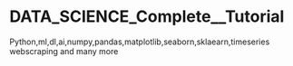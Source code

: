 # DATA_SCIENCE_Complete__Tutorial 
Python,ml,dl,ai,numpy,pandas,matplotlib,seaborn,sklaearn,timeseries webscraping and many more
